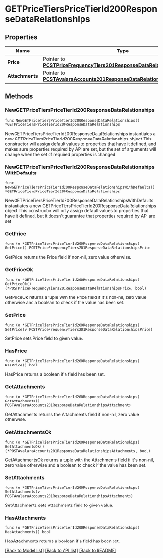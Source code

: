 # GETPriceTiersPriceTierId200ResponseDataRelationships

## Properties

Name | Type | Description | Notes
------------ | ------------- | ------------- | -------------
**Price** | Pointer to [**POSTPriceFrequencyTiers201ResponseDataRelationshipsPrice**](POSTPriceFrequencyTiers201ResponseDataRelationshipsPrice.md) |  | [optional] 
**Attachments** | Pointer to [**POSTAvalaraAccounts201ResponseDataRelationshipsAttachments**](POSTAvalaraAccounts201ResponseDataRelationshipsAttachments.md) |  | [optional] 

## Methods

### NewGETPriceTiersPriceTierId200ResponseDataRelationships

`func NewGETPriceTiersPriceTierId200ResponseDataRelationships() *GETPriceTiersPriceTierId200ResponseDataRelationships`

NewGETPriceTiersPriceTierId200ResponseDataRelationships instantiates a new GETPriceTiersPriceTierId200ResponseDataRelationships object
This constructor will assign default values to properties that have it defined,
and makes sure properties required by API are set, but the set of arguments
will change when the set of required properties is changed

### NewGETPriceTiersPriceTierId200ResponseDataRelationshipsWithDefaults

`func NewGETPriceTiersPriceTierId200ResponseDataRelationshipsWithDefaults() *GETPriceTiersPriceTierId200ResponseDataRelationships`

NewGETPriceTiersPriceTierId200ResponseDataRelationshipsWithDefaults instantiates a new GETPriceTiersPriceTierId200ResponseDataRelationships object
This constructor will only assign default values to properties that have it defined,
but it doesn't guarantee that properties required by API are set

### GetPrice

`func (o *GETPriceTiersPriceTierId200ResponseDataRelationships) GetPrice() POSTPriceFrequencyTiers201ResponseDataRelationshipsPrice`

GetPrice returns the Price field if non-nil, zero value otherwise.

### GetPriceOk

`func (o *GETPriceTiersPriceTierId200ResponseDataRelationships) GetPriceOk() (*POSTPriceFrequencyTiers201ResponseDataRelationshipsPrice, bool)`

GetPriceOk returns a tuple with the Price field if it's non-nil, zero value otherwise
and a boolean to check if the value has been set.

### SetPrice

`func (o *GETPriceTiersPriceTierId200ResponseDataRelationships) SetPrice(v POSTPriceFrequencyTiers201ResponseDataRelationshipsPrice)`

SetPrice sets Price field to given value.

### HasPrice

`func (o *GETPriceTiersPriceTierId200ResponseDataRelationships) HasPrice() bool`

HasPrice returns a boolean if a field has been set.

### GetAttachments

`func (o *GETPriceTiersPriceTierId200ResponseDataRelationships) GetAttachments() POSTAvalaraAccounts201ResponseDataRelationshipsAttachments`

GetAttachments returns the Attachments field if non-nil, zero value otherwise.

### GetAttachmentsOk

`func (o *GETPriceTiersPriceTierId200ResponseDataRelationships) GetAttachmentsOk() (*POSTAvalaraAccounts201ResponseDataRelationshipsAttachments, bool)`

GetAttachmentsOk returns a tuple with the Attachments field if it's non-nil, zero value otherwise
and a boolean to check if the value has been set.

### SetAttachments

`func (o *GETPriceTiersPriceTierId200ResponseDataRelationships) SetAttachments(v POSTAvalaraAccounts201ResponseDataRelationshipsAttachments)`

SetAttachments sets Attachments field to given value.

### HasAttachments

`func (o *GETPriceTiersPriceTierId200ResponseDataRelationships) HasAttachments() bool`

HasAttachments returns a boolean if a field has been set.


[[Back to Model list]](../README.md#documentation-for-models) [[Back to API list]](../README.md#documentation-for-api-endpoints) [[Back to README]](../README.md)


